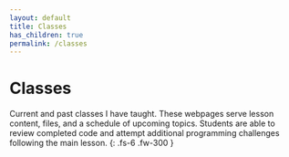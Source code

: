 ```yaml
---
layout: default
title: Classes
has_children: true
permalink: /classes
---
```


# Classes

Current and past classes I have taught. These webpages serve lesson content, files, and a schedule of upcoming topics. Students are able to review completed code and attempt additional programming challenges following the main lesson.
{: .fs-6 .fw-300 }
